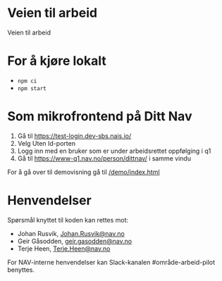 Veien til arbeid
================

Veien til arbeid

# For å kjøre lokalt
 
* `npm ci`
* `npm start`

# Som mikrofrontend på Ditt Nav

1. Gå til https://test-login.dev-sbs.nais.io/
2. Velg Uten Id-porten
3. Logg inn med en bruker som er under arbeidsrettet oppfølging i q1
4. Gå til https://www-q1.nav.no/person/dittnav/ i samme vindu

For å gå over til demovisning gå til [/demo/index.html](http://localhost:3002/demo/index.html)

# Henvendelser

Spørsmål knyttet til koden kan rettes mot:

* Johan Rusvik, Johan.Rusvik@nav.no
* Geir Gåsodden, geir.gasodden@nav.no
* Terje Heen, Terje.Heen@nav.no

For NAV-interne henvendelser kan Slack-kanalen #område-arbeid-pilot benyttes.
